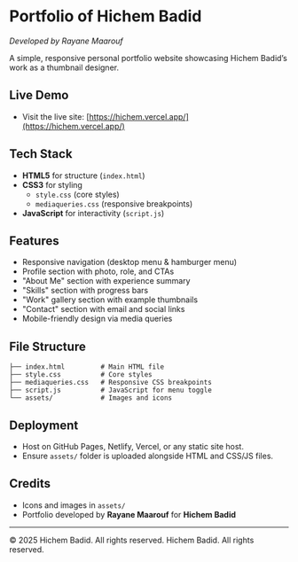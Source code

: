 # Portfolio of Hichem Badid

*Developed by Rayane Maarouf*

A simple, responsive personal portfolio website showcasing Hichem Badid’s work as a thumbnail designer.

## Live Demo

- Visit the live site: [https://hichem.vercel.app/](https://hichem.vercel.app/)

## Tech Stack

- **HTML5** for structure (`index.html`)
- **CSS3** for styling
  - `style.css` (core styles)
  - `mediaqueries.css` (responsive breakpoints)
- **JavaScript** for interactivity (`script.js`)

## Features

- Responsive navigation (desktop menu & hamburger menu)
- Profile section with photo, role, and CTAs
- "About Me" section with experience summary
- "Skills" section with progress bars
- "Work" gallery section with example thumbnails
- "Contact" section with email and social links
- Mobile-friendly design via media queries

## File Structure

```
├── index.html         # Main HTML file
├── style.css          # Core styles
├── mediaqueries.css   # Responsive CSS breakpoints
├── script.js          # JavaScript for menu toggle
└── assets/            # Images and icons
```

## Deployment

- Host on GitHub Pages, Netlify, Vercel, or any static site host.
- Ensure `assets/` folder is uploaded alongside HTML and CSS/JS files.

## Credits

- Icons and images in `assets/`
- Portfolio developed by **Rayane Maarouf** for **Hichem Badid**

---

© 2025 Hichem Badid. All rights reserved. Hichem Badid. All rights reserved.
